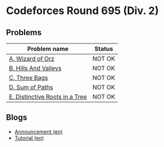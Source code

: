 # Codeforces Round 695 (Div. 2)

## Problems

|Problem name|Status|
|------------|---------|
| [A. Wizard of Orz](problems/A._Wizard_of_Orz.md)|NOT OK|
| [B. Hills And Valleys](problems/B._Hills_And_Valleys.md)|NOT OK|
| [C. Three Bags](problems/C._Three_Bags.md)|NOT OK|
| [D. Sum of Paths](problems/D._Sum_of_Paths.md)|NOT OK|
| [E. Distinctive Roots in a Tree](problems/E._Distinctive_Roots_in_a_Tree.md)|NOT OK|
## Blogs

- [Announcement (en)](blogs/Announcement_(en).md)
- [Tutorial (en)](blogs/Tutorial_(en).md)
